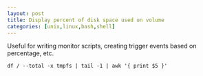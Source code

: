 ```yaml
---
layout: post
title: Display percent of disk space used on volume
categories: [unix,linux,bash,shell]
---
```


Useful for writing monitor scripts, creating trigger events based on percentage, etc.
```
df / --total -x tmpfs | tail -1 | awk '{ print $5 }'
```
